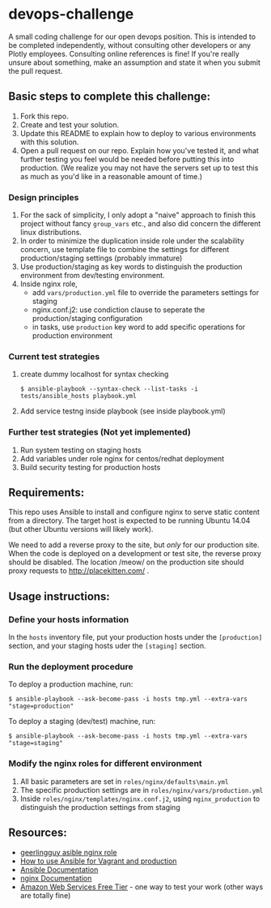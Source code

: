 # devops-challenge
A small coding challenge for our open devops position.  This is intended to be completed independently, without consulting other developers or any Plotly employees.  Consulting online references is fine!  If you're really unsure about something, make an assumption and state it when you submit the pull request.

## Basic steps to complete this challenge:

1. Fork this repo.
2. Create and test your solution.
3. Update this README to explain how to deploy to various environments with
   this solution.
4. Open a pull request on our repo.  Explain how you've tested it, and what further testing you feel
   would be needed before putting this into production.  (We realize you may
   not have the servers set up to test this as much as you'd like in a
   reasonable amount of time.)


### Design principles 

1. For the sack of simplicity, I only adopt a "naive" approach to finish this project without fancy `group_vars` etc., and also did concern the different linux distributions. 
2. In order to minimize the duplication inside role under the scalability concern, use template file to combine the settings for different production/staging settings (probably immature) 
3. Use production/staging as key words to distinguish the production environment from dev/testing environment. 
4. Inside nginx role, 
   - add `vars/production.yml` file to override the parameters settings for staging
   - nginx.conf.j2: use condiction clause to seperate the production/staging configuration
   - in tasks, use `production` key word to add specific operations for production environment



### Current test strategies

1. create dummy localhost for syntax checking

   ```
   $ ansible-playbook --syntax-check --list-tasks -i tests/ansible_hosts playbook.yml
   ```

2. Add service testng inside playbook (see inside playbook.yml)


### Further test strategies (Not yet implemented)

1. Run system testing on staging hosts
2. Add variables under role nginx for centos/redhat deployment
3. Build security testing for production hosts



## Requirements:

This repo uses Ansible to install and configure nginx to serve static content
from a directory.  The target host is expected to be running Ubuntu 14.04 (but
other Ubuntu versions will likely work).

We need to add a reverse proxy to the site, but *only* for our production
site.  When the code is deployed on a development or test site, the reverse
proxy should be disabled.  The location /meow/ on the production site should
proxy requests to http://placekitten.com/ .

## Usage instructions:


### Define your hosts information

In the `hosts` inventory file, put your production hosts under the `[production]` section, and your staging hosts uder the `[staging]` section. 


### Run the deployment procedure

To deploy a production machine, run:

```
$ ansible-playbook --ask-become-pass -i hosts tmp.yml --extra-vars "stage=production"

```

To deploy a staging (dev/test) machine, run:

```
$ ansible-playbook --ask-become-pass -i hosts tmp.yml --extra-vars "stage=staging"

```

### Modify the nginx roles for different environment

1. All basic parameters are set in `roles/nginx/defaults\main.yml`
2. The specific production settings are in `roles/nginx/vars/production.yml`
3. Inside `roles/nginx/templates/nginx.conf.j2`, using `nginx_production` to distinguish the production settings from staging 


## Resources:


* [geerlingguy asible nginx role](https://github.com/geerlingguy/ansible-role-nginx/blob/master/templates/nginx.conf.j2)
* [How to use Ansible for Vagrant and production](http://future500.nl/articles/2014/05/how-to-use-ansible-for-vagrant-and-production/)
* [Ansible Documentation](http://docs.ansible.com/)
* [nginx Documentation](http://nginx.org/en/docs/)
* [Amazon Web Services Free Tier](http://aws.amazon.com/free/) - one way to
  test your work (other ways are totally fine)

